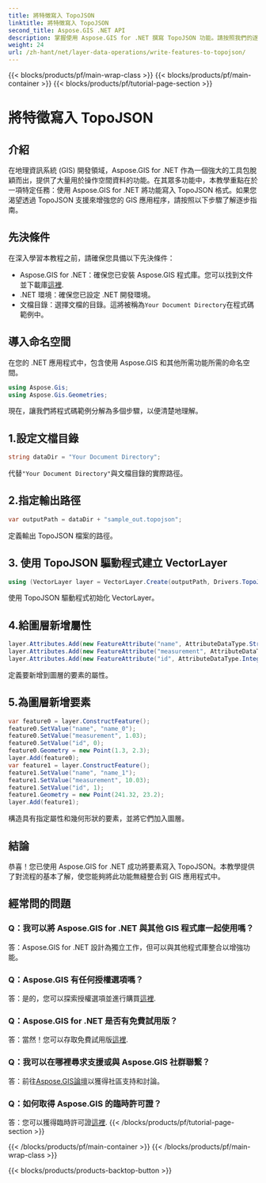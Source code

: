 ```yaml
---
title: 將特徵寫入 TopoJSON
linktitle: 將特徵寫入 TopoJSON
second_title: Aspose.GIS .NET API
description: 掌握使用 Aspose.GIS for .NET 撰寫 TopoJSON 功能。請按照我們的逐步教學進行操作。提升您的 GIS 應用程式。
weight: 24
url: /zh-hant/net/layer-data-operations/write-features-to-topojson/
---
```


{{< blocks/products/pf/main-wrap-class >}}
{{< blocks/products/pf/main-container >}}
{{< blocks/products/pf/tutorial-page-section >}}

# 將特徵寫入 TopoJSON

## 介紹
在地理資訊系統 (GIS) 開發領域，Aspose.GIS for .NET 作為一個強大的工具包脫穎而出，提供了大量用於操作空間資料的功能。在其眾多功能中，本教學重點在於一項特定任務：使用 Aspose.GIS for .NET 將功能寫入 TopoJSON 格式。如果您渴望透過 TopoJSON 支援來增強您的 GIS 應用程序，請按照以下步驟了解逐步指南。
## 先決條件
在深入學習本教程之前，請確保您具備以下先決條件：
-  Aspose.GIS for .NET：確保您已安裝 Aspose.GIS 程式庫。您可以找到文件並下載庫[這裡](https://reference.aspose.com/gis/net/).
- .NET 環境：確保您已設定 .NET 開發環境。
- 文檔目錄：選擇文檔的目錄。這將被稱為`Your Document Directory`在程式碼範例中。
## 導入命名空間
在您的 .NET 應用程式中，包含使用 Aspose.GIS 和其他所需功能所需的命名空間。
```csharp
using Aspose.Gis;
using Aspose.Gis.Geometries;
```
現在，讓我們將程式碼範例分解為多個步驟，以便清楚地理解。
## 1.設定文檔目錄
```csharp
string dataDir = "Your Document Directory";
```
代替`"Your Document Directory"`與文檔目錄的實際路徑。
## 2.指定輸出路徑
```csharp
var outputPath = dataDir + "sample_out.topojson";
```
定義輸出 TopoJSON 檔案的路徑。
## 3. 使用 TopoJSON 驅動程式建立 VectorLayer
```csharp
using (VectorLayer layer = VectorLayer.Create(outputPath, Drivers.TopoJson))
```
使用 TopoJSON 驅動程式初始化 VectorLayer。
## 4.給圖層新增屬性
```csharp
layer.Attributes.Add(new FeatureAttribute("name", AttributeDataType.String));
layer.Attributes.Add(new FeatureAttribute("measurement", AttributeDataType.Double));
layer.Attributes.Add(new FeatureAttribute("id", AttributeDataType.Integer));
```
定義要新增到圖層的要素的屬性。
## 5.為圖層新增要素
```csharp
var feature0 = layer.ConstructFeature();
feature0.SetValue("name", "name_0");
feature0.SetValue("measurement", 1.03);
feature0.SetValue("id", 0);
feature0.Geometry = new Point(1.3, 2.3);
layer.Add(feature0);
var feature1 = layer.ConstructFeature();
feature1.SetValue("name", "name_1");
feature1.SetValue("measurement", 10.03);
feature1.SetValue("id", 1);
feature1.Geometry = new Point(241.32, 23.2);
layer.Add(feature1);
```
構造具有指定屬性和幾何形狀的要素，並將它們加入圖層。
## 結論
恭喜！您已使用 Aspose.GIS for .NET 成功將要素寫入 TopoJSON。本教學提供了對流程的基本了解，使您能夠將此功能無縫整合到 GIS 應用程式中。
## 經常問的問題
### Q：我可以將 Aspose.GIS for .NET 與其他 GIS 程式庫一起使用嗎？
答：Aspose.GIS for .NET 設計為獨立工作，但可以與其他程式庫整合以增強功能。
### Q：Aspose.GIS 有任何授權選項嗎？
答：是的，您可以探索授權選項並進行購買[這裡](https://purchase.aspose.com/buy).
### Q：Aspose.GIS for .NET 是否有免費試用版？
答：當然！您可以存取免費試用版[這裡](https://releases.aspose.com/).
### Q：我可以在哪裡尋求支援或與 Aspose.GIS 社群聯繫？
答：前往[Aspose.GIS論壇](https://forum.aspose.com/c/gis/33)以獲得社區支持和討論。
### Q：如何取得 Aspose.GIS 的臨時許可證？
答：您可以獲得臨時許可證[這裡](https://purchase.aspose.com/temporary-license/).
{{< /blocks/products/pf/tutorial-page-section >}}

{{< /blocks/products/pf/main-container >}}
{{< /blocks/products/pf/main-wrap-class >}}

{{< blocks/products/products-backtop-button >}}
